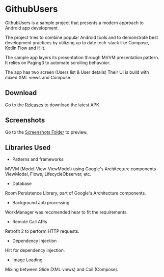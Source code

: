 # GithubUsers

GithubUsers is a sample project that presents a modern approach to Android app development.

The project tries to combine popular Android tools and to demonstrate best development practices by utilizing up to date tech-stack like Compose, Kotlin Flow and Hilt.

The sample app layers its presentation through MVVM presentation pattern. It relies on Paging3 to automate scroliing behavoior.

The app has two screen (Users list & User details) Their UI is build with mixed XML views and Compose.

## Download 
Go to the [Releases](https://github.com/Sabboo/GithubUsers/releases) to download the latest APK.

## Screenshots
Go to the [Screenshots Folder](https://github.com/Sabboo/GithubUsers/tree/main/Screenshots#readme) to preview.

## Libraries Used 

* Patterns and frameworks

MVVM (Model-View-ViewModel) using Google's Architecture components ViewModel, Flows, LifecycleObserver, etc.
* Database

Room Persistence Library, part of Google's Architecture components.
* Background Job processing

WorkManager was recomended hear to fit the requirements.
* Remote Call APIs

Retrofit 2 to perform HTTP requests.
* Dependency Injection

Hilt for dependency injection.
* Image Loading

Mixing between Glide (XML views) and Coil (Compose).

